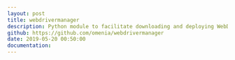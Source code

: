 ```yaml
---
layout: post
title: webdrivermanager
description: Python module to facilitate downloading and deploying WebDriver binaries for all major browsers.
github: https://github.com/omenia/webdrivermanager
date: 2019-05-20 00:50:00
documentation:
---
```

